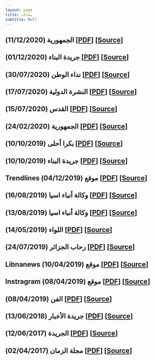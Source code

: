 ```yaml
---
layout: page
title: مقالات
subtitle: Null
---
```



## الجمهورية (11/12/2020) [[PDF](/articles/2020-12-11-aljoumhouria.pdf)] [[Source](https://www.aljoumhouria.com/ar/news/567253/هناء-عبد-الخالق-الفن-هو-الصمود-الابداعي?fbclid=IwAR3w_cg_SKnvJgIxgtNG4vNrkUE2morIDA_C7fzc5HOy2Y0ZpUDkITUKB-c)]
## جريدة البناء (01/12/2020) [[PDF](/articles/2020-12-01-Binaa.pdf)] [[Source](https://www.al-binaa.com/archives/278761)]

## نداء الوطن (30/07/2020) [[PDF](/articles/2020-07-30-nidaaalwatan.pdf)] [[Source](https://www.nidaalwatan.com/article/26585-مساحة-حرةجزر-لبنان-ينتظر-حركة-المد)]


## النشرة الدولية (17/07/2020) [[PDF](/articles/2020-07-17-InternationalDaily.pdf)] [[Source](https://alnashraaldawlia.com/17/07/2020/رفاهية-التواصل-د-هناء-عبد-الخالق/)]

## القدس (15/07/2020) [[PDF](/articles/2020-07-15-alquds.pdf)] [[Source](https://www.alquds.co.uk/2435941-2/?fbclid=IwAR0dQEEddBPak-VslnOoRxzRhvsTqKlHESo_Pgt78n6ElR8aIuyVF5YVBO4)]

## الجمهورية (24/02/2020) [[PDF](/articles/2020-02-24-aljoumhouria.pdf)] [[Source](https://www.aljoumhouria.com/ar/news/515450/هناء-عبد-الخالق-تذوق-العمل-الفني-يحتاج-الى-تربية-وتدريب?fbclid=IwAR2BJM1vtsaYGqh0BWj1-bjf3vAIj5gmsf5EiOOfOEYyhGMiZ8jMVsYySWQ#.XlOxIHCktQU.facebook)]

## بكرا أحلى (10/10/2019) [[PDF](/articles/2019-10-10-boukraa7la.pdf)] [[Source](https://boukraa7la.com/?p=8479)]

## جريدة البناء (10/10/2019) [[PDF](/articles/2019-10-10-Binaa.pdf)] [[Source](https://www.al-binaa.com/archives/article/221092)]
## Trendlines موقع (04/12/2019) [[PDF](/articles/2019-12-04-trendlines.pdf)] [[Source](https://www.trendlines.net/رؤى-محدبة-لهناء-عبد-الخالق-واقع-تهزّه/)]

## وكالة أنباء اسيا (16/08/2019) [[PDF](/articles/2019-08-16-asiaa.pdf)] [[Source](http://www.asiaa-press.com/2019/08/16/معرض-رؤى-محدبة-د-هناء-عبد-الخالق/?fbclid=IwAR3Cx-OrxGV0kysRGuNkMxPHQnL1QhFSI91G-IOcWjezwNrLhAKbCSxeLUM)]

## وكالة أنباء اسيا (13/08/2019) [[PDF](/articles/2019-08-13-asiaa.pdf)] [[Source](http://www.asiaa-press.com/2019/08/13/فن-التجهيز-للفنانة-التشكيلية-اللبنان/?fbclid=IwAR1634Q8EOWYpRE7DwNGLjPqtMDbJnENFqF6f5K2z09GFxpRzpHVSh0Rs74)]

##  اللواء (14/05/2019) [[PDF](/articles/2019-05-14-liwaa.pdf)] [[Source](http://aliwaa.com.lb/ثقافة/معرض-الفنانة-هناء-عبد-الخالق-الانعكاسات-التشكيلية-الأخرى-لمسارات-الضوء/)]
## رحاب الجزائر (24/07/2019) [[PDF](/articles/2019-07-24-rihabeldjazair.pdf)] [[Source](https://www.rihabeldjazair.com/2019/07/24/اصدار-جديد-للدكتورة-هناء-عبد-الخالق/?fbclid=IwAR0Oqe9G9JwSKIeymLKiQSmJvn_bOZ1VjhhjRGsxVMjXNobqGNiB4rrDeVE)]

## Libnanews موقع (10/04/2019) [[PDF](/articles/2019-04-10-libnanews.pdf)] [[Source](https://libnanews.com/exposition-exode-hanaa-abdel-khaled/?fbclid=IwAR3MdC4RnGI36ibUC_mUX0cqOPeYTQcNXBZq7FaTnE7lpK860LgpYsqpOwg)]

## Instragram موقع (08/04/2019) [[PDF](/articles/2019-04-08-instagram.pdf)] [[Source](https://www.instagram.com/p/Bv_5uYlAflZ/?igshid=1sliekdhmncub)]
## الفن (08/04/2019) [[PDF](/articles/2019-04-08-alfan.pdf)] [[Source](https://www.elfann.com/news/show/1239376/معرض-للفنانة-هناء-عبد-الخالق-بعنوان-رؤى-محدّبة-إكز)]

## جريدة الأخبار (13/06/2018) [[PDF](/articles/2018-06-13-alakhbar.pdf)] [[Source](https://al-akhbar.com/Literature_Arts/252103)]
## الجريدة (12/06/2017) [[PDF](/articles/2017-12-06-aljarida.pdf)] [[Source](https://www.aljarida.com/articles/1497184078928722000/#disqus_thread)]

## مجلة الزمان (02/04/2017) [[PDF](/articles/2017-04-02-AZZAMAN.pdf)] [[Source](https://www.azzaman.com/التشكيلية-اللبنانية-هناء-عبد-الخالقل/)]